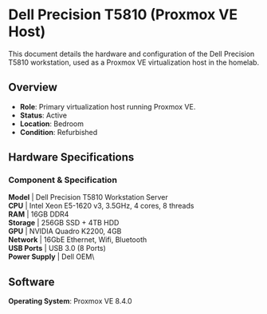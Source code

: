 # Dell Precision T5810 (Proxmox VE Host)

This document details the hardware and configuration of the Dell Precision T5810 workstation, used as a Proxmox VE virtualization host in the homelab.

## Overview
- **Role**: Primary virtualization host running Proxmox VE.
- **Status**: Active
- **Location**: Bedroom
- **Condition**: Refurbished

## Hardware Specifications
### Component & Specification
**Model**             | Dell Precision T5810 Workstation Server\
**CPU**               | Intel Xeon E5-1620 v3, 3.5GHz, 4 cores, 8 threads\
**RAM**               | 16GB DDR4\
**Storage**           | 256GB SSD + 4TB HDD \
**GPU**               | NVIDIA Quadro K2200, 4GB\
**Network**           | 16GbE Ethernet, Wifi, Bluetooth\
**USB Ports**         | USB 3.0 (8 Ports)\
**Power Supply**      | Dell OEM\

## Software
**Operating System**: Proxmox VE 8.4.0